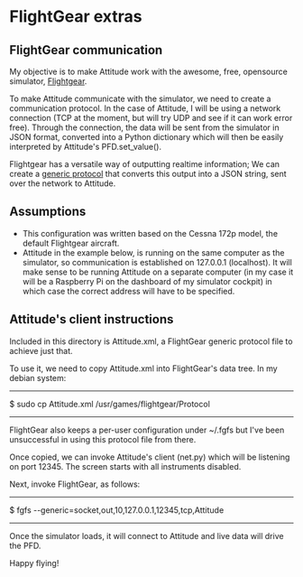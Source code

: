 # FlightGear extras

## FlightGear communication
My objective is to make Attitude work with the awesome, free, opensource simulator, [Flightgear](https://www.flightgear.org).

To make Attitude communicate with the simulator, we need to create a communication protocol. In the case of Attitude, I will be using a network connection (TCP at the moment, but will try UDP and see if it can work error free). Through the connection, the data will be sent from the simulator in JSON format, converted into a Python dictionary which will then be easily interpreted by Attitude's PFD.set_value().

Flightgear has a versatile way of outputting realtime information; We can create a [generic protocol](https://wiki.flightgear.org/Howto:Create_a_generic_protocol) that converts this output into a JSON string, sent over the network to Attitude.

## Assumptions

* This configuration was written based on the Cessna 172p model, the default Flightgear aircraft.
* Attitude in the example below, is running on the same computer as the simulator, so communication is established on 127.0.0.1 (localhost). It will make sense to be running Attitude on a separate computer (in my case it will be a Raspberry Pi on the dashboard of my simulator cockpit) in which case the correct address will have to be specified.

## Attitude's client instructions
Included in this directory is Attitude.xml, a FlightGear generic protocol file to achieve just that.

To use it, we need to copy Attitude.xml into FlightGear's data tree. In my debian system:

---

$ sudo cp Attitude.xml /usr/games/flightgear/Protocol

---

FlightGear also keeps a per-user configuration under ~/.fgfs but I've been unsuccessful in using this protocol file from there.

Once copied, we can invoke Attitude's client (net.py) which will be listening on port 12345. The screen starts with all instruments disabled.

Next, invoke FlightGear, as follows:

---

$ fgfs --generic=socket,out,10,127.0.0.1,12345,tcp,Attitude

---

Once the simulator loads, it will connect to Attitude and live data will drive the PFD.

Happy flying!